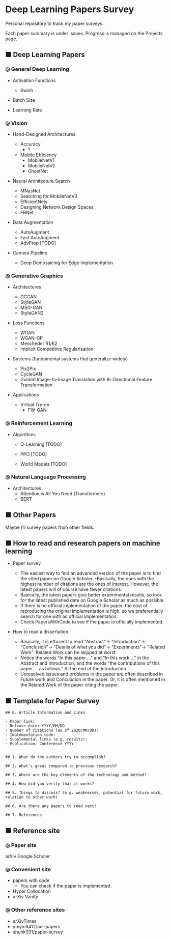 # Deep Learning Papers Survey
Personal repository to track my paper surveys.

Each paper summary is under Issues. Progress is managed on the Projects page.

## ■ Deep Learning Papers
### ◎ General Deep Learning
- Activation Functions
  - Swish

- Batch Size

- Learning Rate

### ◎ Vision
- Hand-Designed Architectures
  - Accuracy
    - ?
  - Mobile Efficiency
    - MobileNetV1
    - MobileNetV2
    - GhostNet

- Neural Architecture Search
  - MNasNet
  - Searching for MobileNetV3
  - EfficientNets
  - Designing Network Design Spaces
  - FBNet
  
- Data Augmentation
  - AutoAugment
  - Fast AutoAugment
  - AdvProp [TODO]
  
- Camera Pipeline
  - Deep Demosaicing for Edge Implementation

### ◎ Generative Graphics
- Architectures
  - DCGAN
  - StyleGAN
  - MSG-GAN
  - StyleGAN2
  
- Loss Functions
  - WGAN
  - WGAN-GP
  - Mescheder R1/R2
  - Implicit Competitive Regularization
  
- Systems (fundamental systems that generalize widely)
  - Pix2Pix
  - CycleGAN
  - Guided Image-to-Image Translation with Bi-Directional Feature Transformation

- Applications
  - Virtual Try-on
    - FW-GAN

### ◎ Reinforcement Learning
- Algorithms
  - Q-Learning [TODO]
  - PPO [TODO]
  
  - World Models [TODO]
  
### ◎ Natural Language Processing
- Architectures
  - Attention is All You Need (Transformers)
  - BERT

## ■ Other Papers
Maybe I'll survey papers from other fields.

## ■ How to read and research papers on machine learning
 - Paper survey
     - The easiest way to find an advanced version of the paper is to find the cited paper on Google Scholer.
     -Basically, the ones with the highest number of citations are the ones of interest. However, the latest papers will of course have fewer citations.
     - Basically, the latest papers give better experimental results, so look for the latest published date on Google Scholar as much as possible.
     - If there is no official implementation of the paper, the cost of reproducing the original implementation is high, so we preferentially search for one with an official implementation.
     - Check PapersWithCode to see if the paper is officially implemented.

- How to read a dissertation
    - Basically, it is efficient to read "Abstract"-> "Introduction"-> "Conclusion"-> "Details of what you did"-> "Experiments"-> "Related Work". Related Work can be skipped at worst.
    - Notice the words "In this paper ..." and "In this work ..." in the Abstract and Introduction, and the words "the contributions of this paper ... as follows." At the end of the Introduction.
    - Unresolved issues and problems in the paper are often described in Future work and Conculution in the paper. Or, it is often mentioned in the Related Work of the paper citing the paper.

## ■ Template for Paper Survey
```
## 0. Article Information and Links

- Paper link: 
- Release date: YYYY/MM/DD
- Number of citations (as of 2020/MM/DD): 
- Implementation code: 
- Supplemental links (e.g. results): 
- Publication: Conference YYYY


## 1. What do the authors try to accomplish?

## 2. What's great compared to previous research?

## 3. Where are the key elements of the technology and method?

## 4. How did you verify that it works?

## 5. Things to discuss? (e.g. weaknesses, potential for future work, relation to other work)

## 6. Are there any papers to read next?

## 7. References

```

## ■ Reference site
### ◎ Paper site
arXiv
Google Scholer
### ◎ Convenient site
- papers with code
    - You can check if the paper is implemented.
- Hyper Collocation
- arXiv Vanity
### ◎ Other reference sites
- arXivTimes
- ymym3412/acl-papers
- shunk031/paper-survey
